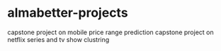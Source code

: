 # almabetter-projects
capstone project on mobile price range prediction
capstone project on netflix series and tv show clustring
